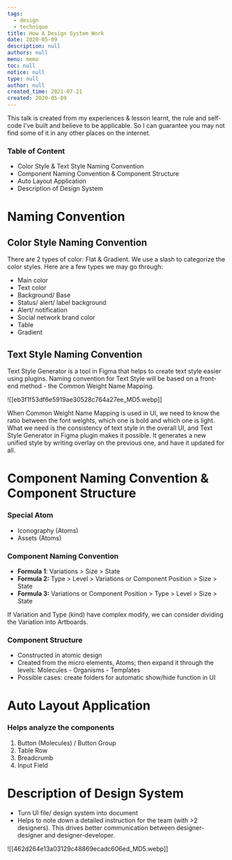 ```yaml
---
tags: 
  - design
  - technique
title: How A Design System Work
date: 2020-05-09
description: null
authors: null
menu: memo
toc: null
notice: null
type: null
author: null
created_time: 2021-07-21
created: 2020-05-09
---
```


This talk is created from my experiences & lesson learnt, the rule and self-code I've built and believe to be applicable. So I can guarantee you may not find some of it in any other places on the internet.

### Table of Content

* Color Style & Text Style Naming Convention
* Component Naming Convention & Component Structure
* Auto Layout Application
* Description of Design System

# Naming Convention

## Color Style Naming Convention

There are 2 types of color: Flat & Gradient. We use a slash to categorize the color styles. Here are a few types we may go through:

* Main color
* Text color
* Background/ Base
* Status/ alert/ label background
* Alert/ notification
* Social network brand color
* Table
* Gradient

## Text Style Naming Convention

Text Style Generator is a tool in Figma that helps to create text style easier using plugins. Naming convention for Text Style will be based on a front-end method - the Common Weight Name Mapping.

![[eb3f1f53df6e5919ae30528c764a27ee_MD5.webp]]


When Common Weight Name Mapping is used in UI, we need to know the ratio between the font weights, which one is bold and which one is light. What we need is the consistency of text style in the overall UI, and Text Style Generator in Figma plugin makes it possible. It generates a new unified style by writing overlay on the previous one, and have it updated for all.

# Component Naming Convention & Component Structure

### Special Atom

* Iconography (Atoms)
* Assets (Atoms)

### Component Naming Convention

* **Formula 1**: Variations > Size > State
* **Formula 2:** Type > Level > Variations or Component Position > Size > State
* **Formula 3:** Variations or Component Position > Type > Level > Size > State

If Variation and Type (kind) have complex modify, we can consider dividing the Variation into Artboards.

### Component Structure

* Constructed in atomic design
* Created from the micro elements, Atoms; then expand it through the levels: Molecules - Organisms - Templates
* Possible cases: create folders for automatic show/hide function in UI

# Auto Layout Application

### Helps analyze the components

1. Button (Molecules) / Button Group
1. Table Row
1. Breadcrumb
1. Input Field

# Description of Design System

* Turn UI file/ design system into document
* Helps to note down a detailed instruction for the team (with >2 designers). This drives better communication between designer-designer and designer-developer.

![[462d264e13a03129c48869ecadc606ed_MD5.webp]]
